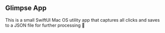 ## Glimpse App
This is a small SwiftUI Mac OS utility app that captures all clicks and saves to a JSON file for further processing :electric_plug: